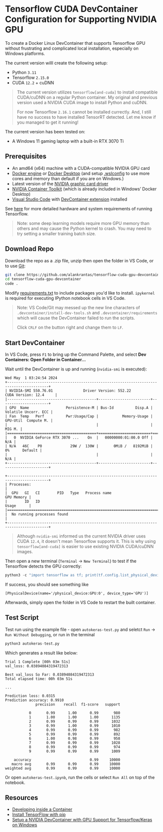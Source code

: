# Tensorflow CUDA DevContainer Configuration for Supporting NVIDIA GPU

To create a Docker Linux DevContainer that supports Tensorflow GPU without frustrating and complicated local installation, especially on Windows platforms.

The current version willl create the following setup:

* Python `3.11`
* Tensorflow `2.15.0`
* CUDA `12.2` + cuDNN

> The current version utilizes `tensorflow[and-cuda]` to install compatible CUDA/cuDNN on a regular Python container. My original and previous version used a NVIDIA CUDA image to install Python and cuDNN.
> 
> For now Tensorflow `2.16.1` cannot be installed currectly. And, I still have no success to have installed TensorRT detected. Let me know if you managed to get it running!

The current version has been tested on:

* A Windows 11 gaming laptop with a built-in RTX 3070 Ti

## Prerequisites

* An amd64 (x64) machine with a CUDA-compatible NVIDIA GPU card
* [Docker engine](https://docs.docker.com/engine/install/) or [Docker Desktop](https://docs.docker.com/desktop/install/windows-install/) (and setup [.wslconfig](https://learn.microsoft.com/en-us/windows/wsl/wsl-config) to use more cores and memory than default if you are on Windows.)
* Latest version of the [NVIDIA graphic card driver](https://www.nvidia.com/download/index.aspx)
* [NVIDIA Container Toolkit](https://docs.nvidia.com/datacenter/cloud-native/container-toolkit/latest/install-guide.html) (which is already included in Windows’ Docker Desktop)
* [Visual Studio Code](https://code.visualstudio.com/download) with [DevContainer extension](https://marketplace.visualstudio.com/items?itemName=ms-vscode-remote.remote-containers) installed

See [here](https://www.tensorflow.org/install/pip#hardware_requirements) for more detailed hardware and system requirements of running Tensorflow.

> Note: some deep learning models require more GPU memory than others and may cause the Python kernel to crash. You may need to try setting a smaller training batch size.

## Download Repo

Download the repo as a .zip file, unzip then open the folder in VS Code, or to use [Git](https://git-scm.com/):

```bash
git clone https://github.com/alankrantas/tensorflow-cuda-gpu-devcontainer.git
cd tensorflow-cuda-gpu-devcontainer
code .
```

Modify [requirements.txt](https://github.com/alankrantas/windows-cuda-gpu-devcontainer/blob/main/.devcontainer/requirements.txt) to include packages you'd like to install. `ipykernel` is required for executing IPython notebook cells in VS Code.

> Note: VS Code/Git may messed up the new line characters of `.devcontainer/install-dev-tools.sh` and `.devcontainer/requirements` which will cause the DevContainer failed to run the scripts.
>
> Click `CRLF` on the button right and change them to `LF`.

## Start DevContainer

In VS Code, press `F1` to bring up the Command Palette, and select **Dev Containers: Open Folder in Container...**

Wait until the DevContainer is up and running (`nvidia-smi` is executed):

```
Wed May  1 03:24:54 2024       
+-----------------------------------------------------------------------------------------+
| NVIDIA-SMI 550.76.01              Driver Version: 552.22         CUDA Version: 12.4     |
|-----------------------------------------+------------------------+----------------------+
| GPU  Name                 Persistence-M | Bus-Id          Disp.A | Volatile Uncorr. ECC |
| Fan  Temp   Perf          Pwr:Usage/Cap |           Memory-Usage | GPU-Util  Compute M. |
|                                         |                        |               MIG M. |
|=========================================+========================+======================|
|   0  NVIDIA GeForce RTX 3070 ...    On  |   00000000:01:00.0 Off |                  N/A |
| N/A   46C    P0             29W /  130W |       0MiB /   8192MiB |      0%      Default |
|                                         |                        |                  N/A |
+-----------------------------------------+------------------------+----------------------+
                                                                                         
+-----------------------------------------------------------------------------------------+
| Processes:                                                                              |
|  GPU   GI   CI        PID   Type   Process name                              GPU Memory |
|        ID   ID                                                               Usage      |
|=========================================================================================|
|  No running processes found                                                             |
+-----------------------------------------------------------------------------------------+
```

> Although `nvidia-smi` informed us the current NVIDIA driver uses CUDA `12.4`, it doesn't mean Tensorflow supports it. This is why using `tensorflow[and-cuda]` is easier to use existing NVIDIA CUDA/cuDNN images.

Then open a new terminal (`Terminal` -> `New Terminal`) to test if the Tensorflow detects the GPU correctly:

```python
python3 -c "import tensorflow as tf; print(tf.config.list_physical_devices('GPU'))"
```

If success, you should see something like

```
[PhysicalDevice(name='/physical_device:GPU:0', device_type='GPU')]
```

Afterwards, simply open the folder in VS Code to restart the built container.

## Test Script

Test run using the example file - open `autokeras-test.py` and seletct `Run` -> `Run Without Debugging`, or run in the terminal

```python
python3 autokeras-test.py
```

Which generates a result like below:

```
Trial 1 Complete [00h 03m 51s]
val_loss: 0.03894084319472313

Best val_loss So Far: 0.03894084319472313
Total elapsed time: 00h 03m 51s

...

Prediction loss: 0.0315
Prediction accuracy: 0.9910
              precision    recall  f1-score   support

           0       0.99      1.00      0.99       980
           1       1.00      1.00      1.00      1135
           2       0.99      0.99      0.99      1032
           3       0.99      1.00      0.99      1010
           4       0.99      0.99      0.99       982
           5       0.99      0.99      0.99       892
           6       1.00      0.98      0.99       958
           7       0.99      0.99      0.99      1028
           8       0.99      0.99      0.99       974
           9       0.99      0.99      0.99      1009

    accuracy                           0.99     10000
   macro avg       0.99      0.99      0.99     10000
weighted avg       0.99      0.99      0.99     10000
```

Or open `autokeras-test.ipynb`, run the cells or select `Run All` on top of the notebook.

## Resources

* [Developing inside a Container](https://code.visualstudio.com/docs/devcontainers/containers)
* [Install TensorFlow with pip](https://www.tensorflow.org/install/pip)
* [Setup a NVIDIA DevContainer with GPU Support for Tensorflow/Keras on Windows](https://alankrantas.medium.com/setup-a-nvidia-devcontainer-with-gpu-support-for-tensorflow-keras-on-windows-d00e6e204630)
